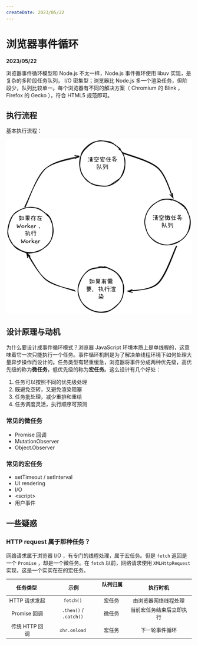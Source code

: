 ```yaml
---
createDate: 2023/05/22
---
```


# 浏览器事件循环

**2023/05/22**

浏览器事件循环模型和 Node.js 不太一样，Node.js 事件循环使用 libuv 实现，是复杂的多阶段任务队列， I/O 密集型；浏览器比 Node.js 多一个渲染任务，但阶段少，队列比较单一。每个浏览器有不同的解决方案（ Chromium 的 Blink ，Firefox 的 Gecko ），符合 HTML5 规范即可。

## 执行流程

基本执行流程：

![执行流程](./执行流程.png)

## 设计原理与动机

为什么要设计成事件循环模式？浏览器 JavaScript 环境本质上是单线程的，这意味着它一次只能执行一个任务。事件循环机制是为了解决单线程环境下如何处理大量异步操作而设计的。任务类型有轻重缓急，浏览器将事件分成两种优先级，高优先级的称为**微任务**，低优先级的称为**宏任务**。这么设计有几个好处：

1. 任务可以按照不同的优先级处理
2. 既避免空转，又避免渲染阻塞
3. 任务批处理，减少重排和重绘
4. 任务调度灵活，执行顺序可预测

### 常见的**微任务**

- Promise 回调
- MutationObserver
- Object.Observer

### 常见的**宏任务**

- setTimeout / setInterval
- UI rendering
- I/O
- \<script\>
- 用户事件

## 一些疑惑

### HTTP request 属于那种任务？

网络请求属于浏览器 I/O ，有专门的线程处理，属于宏任务。但是 `fetch` 返回是一个 `Promise` ，却是一个微任务。在 `fetch` 以前，网络请求使用 `XMLHttpRequest` 实现，这是一个实实在在的宏任务。

|  任务类型 ​​   |        ​​ 示例         | ​​ 队列归属 ​​ |      ​​ 执行时机 ​​      |
| :------------: | :--------------------: | :------------: | :----------------------: |
| HTTP 请求发起  |       `fetch()`        |     宏任务     |   由浏览器网络线程处理   |
|  Promise 回调  | `.then()` / `.catch()` |     微任务     | 当前宏任务结束后立即执行 |
| 传统 HTTP 回调 |      `xhr.onload`      |     宏任务     |      下一轮事件循环      |
